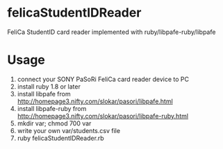 felicaStudentIDReader
=====================

FeliCa StudentID card reader implemented with ruby/libpafe-ruby/libpafe


Usage
=====

1. connect your SONY PaSoRi FeliCa card reader device to PC
2. install ruby 1.8 or later
3. install libpafe from http://homepage3.nifty.com/slokar/pasori/libpafe.html
4. install libpafe-ruby from http://homepage3.nifty.com/slokar/pasori/libpafe-ruby.html
5. mkdir var; chmod 700 var
6. write your own var/students.csv file 
7. ruby felicaStudentIDReader.rb
